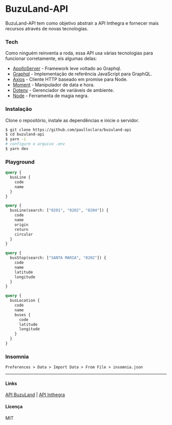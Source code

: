 # BuzuLand-API

BuzuLand-API tem como objetivo abstrair a API Inthegra e fornecer mais recursos através de novas tecnologias.

### Tech

Como ninguém reinventa a roda, essa API usa várias tecnologias para funcionar corretamente, eis algumas delas:

- [ApolloServer] - Framework leve voltado ao Graphql.
- [Graphql] - Implementação de referência JavaScript para GraphQL.
- [Axios] - Cliente HTTP baseado em promise para Node.
- [Moment] - Manipulador de data e hora.
- [Dotenv] - Gerenciador de variáveis de ambiente.
- [Node] - Ferramenta de magia negra.

### Instalação

Clone o repositório, instale as dependências e inicie o servidor.

```sh
$ git clone https://github.com/paulloclara/buzuland-api
$ cd buzuland-api
$ yarn -i
# configure o arquivo .env
$ yarn dev
```

### Playground

```graphql
query {
  busLine {
    code
    name
  }
}
```

```graphql
query {
  busLine(search: ["0201", "0202", "0204"]) {
    code
    name
    origin
    return
    circular
  }
}
```

```graphql
query {
  busStop(search: ["SANTA MARIA", "0202"]) {
    code
    name
    latitude
    longitude
  }
}
```

```graphql
query {
  busLocation {
    code
    name
    buses {
      code
      latitude
      longitude
    }
  }
}
```

### Insomnia

`Preferences > Data > Import Data > From File > insomnia.json`

---

#### Links

[API BuzuLand](https://api-buzuland.herokuapp.com) |
[API Inthegra](https://inthegra.strans.teresina.pi.gov.br)

#### Licença

MIT

<!-- Refs -->

[apolloserver]: https://apollographql.com
[graphql]: https://graphql.org
[axios]: https://github.com/axios/axios
[moment]: https://momentjs.com
[dotenv]: https://github.com/motdotla/dotenv
[node]: https://nodejs.org/en
